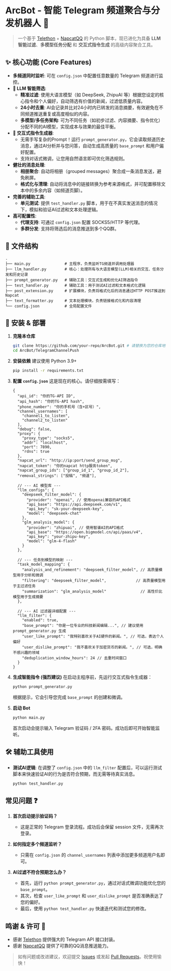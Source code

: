 # ArcBot - 智能 Telegram 频道聚合与分发机器人 ️🤖

> 一个基于 [Telethon](https://github.com/LonamiWebs/Telethon) + [NapcatQQ](https://github.com/NapNeko/NapCatQQ) 的 Python 脚本，现已进化为具备 **LLM 智能过滤**、**多模型任务分配** 和 **交互式指令生成** 的高级内容聚合工具。

## ✨ 核心功能 (Core Features)

- **多频道同时监听**: 可在 `config.json` 中配置任意数量的 Telegram 频道进行监控。
- **🤖 LLM 智能筛选**:
    - **精准过滤**: 使用大语言模型（如 DeepSeek, ZhipuAI 等）根据您设定的核心指令和个人偏好，自动筛选有价值的新闻，过滤低质量内容。
    - **24小时去重**: AI会记录并比对24小时内已转发的消息摘要，有效避免在不同频道推送重复或高度相似的内容。
    - **多模型/多任务架构**: 可为不同任务（如初步过滤、内容摘要、指令优化）分配不同的AI模型，实现成本与效果的最佳平衡。
- **🚀 交互式指令生成器**:
    - 无需手写复杂的Prompt！运行 `prompt_generator.py`，它会读取频道历史消息，通过AI分析并与您问答，自动生成高质量的 `base_prompt` 和用户偏好配置。
    - 支持对话式微调，让您用自然语言即可优化筛选规则。
- **健壮的消息处理**:
    - **相册聚合**: 自动将相册（grouped messages）聚合成一条消息发送，避免刷屏。
    - **格式化与清理**: 自动将消息中的链接转换为参考来源格式，并可配置移除文本中的多余内容（如频道页脚）。
- **完善的辅助工具**:
    - **单元测试**: 提供 `test_handler.py` 脚本，用于在不真实发送消息的情况下，模拟和验证AI过滤和文本处理逻辑。
- **高可配置性**:
    - **代理支持**: 可通过 `config.json` 配置 SOCKS5/HTTP 等代理。
    - **多群分发**: 支持将筛选后的消息推送到多个QQ群。


## 📁 文件结构

```
.
├── main.py               # 主程序，负责监听TG频道并调用处理器
├── llm_handler.py        # 核心：处理所有与大语言模型(LLM)相关的交互、任务分发和历史记录
├── prompt_generator.py   # 辅助工具：交互式生成和优化AI筛选指令
├── test_handler.py       # 辅助工具：用于测试AI过滤和文本格式化逻辑
├── post_extension.py     # 扩展模块，负责将格式化后的消息通过HTTP POST推送到Napcat
├── text_formatter.py     # 文本处理模块，负责链接格式化和内容清理
└── config.json           # 全局配置文件
```

## 🚀 安装 & 部署

1.  **克隆本仓库**
    ```bash
    git clone https://github.com/your-repo/ArcBot.git # 请替换为您的仓库地址
    cd ArcBot/TelegramChannelPush
    ```
2.  **安装依赖**
    建议使用 Python 3.9+
    ```bash
    pip install -r requirements.txt
    ```
3.  **配置 `config.json`**
    这是现在的核心。请仔细按需填写：

    ```jsonc
    {
      "api_id": "你的TG-API ID",
      "api_hash": "你的TG-API hash",
      "phone_number": "你的手机号（含+区号）",
      "channel_usernames": [
        "channel1_to_listen",
        "channel2_to_listen"
      ],
      "debug": false,
      "proxy": {
        "proxy_type": "socks5",
        "addr": "localhost",
        "port": 7890,
        "rdns": true
      },
      "napcat_url": "http://ip:port/send_group_msg",
      "napcat_token": "你的napcat http服务token",
      "napcat_group_ids": ["group_id_1", "group_id_2"],
      "removal_strings": ["投稿", "频道"],
      
      // --- AI 模型库 ---
      "llm_configs": {
        "deepseek_filter_model": {
          "provider": "openai", // 使用openai兼容的API格式
          "api_base": "https://api.deepseek.com/v1",
          "api_key": "sk-your-deepseek-key",
          "model": "deepseek-chat"
        },
        "glm_analysis_model": {
          "provider": "zhipuai", // 使用智谱AI的API格式
          "api_base": "https://open.bigmodel.cn/api/paas/v4",
          "api_key": "your-zhipu-key",
          "model": "glm-4-flash"
        }
      },
      
      // --- 任务到模型的映射 ---
      "task_model_mapping": {
        "analysis_and_refinement": "deepseek_filter_model", // 高质量模型用于分析和微调
        "filtering": "deepseek_filter_model",             // 高质量模型用于主过滤任务
        "summarization": "glm_analysis_model"               // 高性价比模型用于生成摘要
      },
      
      // --- AI 过滤器详细配置 ---
      "llm_filter": {
        "enabled": true,
        "base_prompt": "你是一位专业的科技新闻编辑...", // 建议使用 prompt_generator.py 生成
        "user_like_prompt": "我特别喜欢关于AI硬件的新闻。", // 可选，表达个人偏好
        "user_dislike_prompt": "我不喜欢关于加密货币的新闻。", // 可选，明确不感兴趣的领域
        "deduplication_window_hours": 24 // 去重时间窗口
      }
    }
    ```

4.  **生成智能指令 (强烈建议)**
    在启动主程序前，先运行交互式指令生成器：
    ```bash
    python prompt_generator.py
    ```
    根据提示，它会引导您完成 `base_prompt` 的创建和微调。

5.  **启动 Bot**
    ```bash
    python main.py
    ```
    首次启动会提示输入 Telegram 验证码 / 2FA 密码。成功后即可开始智能监听。

## 🛠️ 辅助工具使用

-   **测试AI逻辑**: 在调整了 `config.json` 中的 `llm_filter` 配置后，可以运行测试脚本来快速验证AI的行为是否符合预期，而无需等待真实消息。
    ```bash
    python test_handler.py
    ```

## 常见问题 ❓

1.  **首次启动提示验证码？**
    - 这是正常的 Telegram 登录流程。成功后会保留 session 文件，无需再次登录。

2.  **如何指定多个频道监听？**
    - 只需在 `config.json` 的 `channel_usernames` 列表中添加更多频道用户名即可。

3.  **AI过滤不符合预期怎么办？**
    - 首先，运行 `python prompt_generator.py`，通过对话式微调功能优化您的 `base_prompt`。
    - 其次，检查 `user_like_prompt` 和 `user_dislike_prompt` 是否准确表达了您的偏好。
    - 最后，使用 `python test_handler.py` 快速迭代和测试您的修改。

## 鸣谢 & 许可 📜

- 感谢 [Telethon](https://github.com/LonamiWebs/Telethon) 提供强大的 Telegram API 接口封装。
- 感谢 [NapcatQQ](https://github.com/NapNeko/NapCatQQ) 提供了可靠的QQ消息推送能力。

> 如有问题或改进建议，欢迎提交 [Issues](#) 或发起 [Pull Requests](#)。祝使用愉快！
